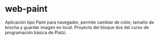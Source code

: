 # web-paint
Aplicación tipo Paint para navegador, permite cambiar de color, tamaño de brocha y guardar imagen en local. Proyecto del bloque dos del curso de programación básica de Platzi.
